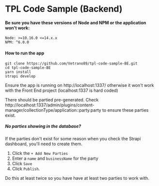 # TPL Code Sample (Backend)

#### Be sure you have these versions of Node and NPM or the application won't work:

```
Node: >=10.16.0 <=14.x.x
NPM: ^6.0.0
```

#### How to run the app

```
git clone https://github.com/Vetrano89/tpl-code-sample-BE.git
cd tpl-code-sample-BE
yarn install
strapi develop
```

Ensure the app is running on http://localhost:1337/ otherwise it won't work with the Front End project (localhost:1337 is hard coded)

There should be partied pre-generated.  Check http://localhost:1337/admin/plugins/content-manager/collectionType/application::party.party to ensure these parties exist.

##### No parties showing in the database?

If the parties don't exist for some reason when you check the Strapi dashboard, you'll need to create them.

1. Click the `+ Add New Parties`
2. Enter a `name` and `businessName` for the party
3. Click `Save`
4. Click `Publish`.

Do this at least twice so you have have at least two parties to work with.

